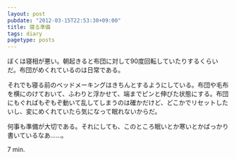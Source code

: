 ```yaml
---
layout: post
pubdate: "2012-03-15T22:53:30+09:00"
title: 寝る準備
tags: diary
pagetype: posts
---
```

ぼくは寝相が悪い。朝起きると布団に対して90度回転していたりするくらいだ。布団がめくれているのは日常である。

それでも寝る前のベッドメーキングはきちんとするようにしている。布団や毛布を横にのけておいて、ふわりと浮かせて、端までピンと伸びた状態にする。布団にもぐればもぞもぞ動いて乱してしまうのは確かだけど、どこかでリセットしたいし、変にめくれていたら気になって眠れないからだ。

何事も準備が大切である。それにしても、このところ眠いとか寒いとかばっかり書いているなあ……。

7 min.
